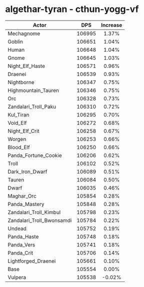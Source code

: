 # algethar-tyran - cthun-yogg-vf
| Actor | DPS | Increase |
|---|:---:|:---:|
|Mechagnome|106995|1.37%|
|Goblin|106651|1.04%|
|Human|106648|1.04%|
|Gnome|106645|1.03%|
|Night_Elf_Haste|106571|0.96%|
|Draenei|106539|0.93%|
|Nightborne|106347|0.75%|
|Highmountain_Tauren|106346|0.75%|
|Orc|106328|0.73%|
|Zandalari_Troll_Paku|106310|0.72%|
|Kul_Tiran|106295|0.70%|
|Void_Elf|106272|0.68%|
|Night_Elf_Crit|106258|0.67%|
|Worgen|106253|0.66%|
|Blood_Elf|106250|0.66%|
|Panda_Fortune_Cookie|106206|0.62%|
|Troll|106102|0.52%|
|Dark_Iron_Dwarf|106089|0.51%|
|Tauren|106084|0.50%|
|Dwarf|106035|0.46%|
|Maghar_Orc|105854|0.28%|
|Panda_Mastery|105848|0.28%|
|Zandalari_Troll_Kimbul|105798|0.23%|
|Zandalari_Troll_Bwonsamdi|105784|0.22%|
|Undead|105752|0.19%|
|Panda_Haste|105748|0.18%|
|Panda_Vers|105741|0.18%|
|Panda_Crit|105706|0.14%|
|Lightforged_Draenei|105661|0.10%|
|Base|105554|0.00%|
|Vulpera|105538|-0.02%|
